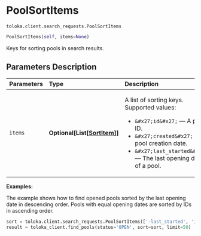 # PoolSortItems
`toloka.client.search_requests.PoolSortItems`

```python
PoolSortItems(self, items=None)
```

Keys for sorting pools in search results.

## Parameters Description

| Parameters | Type | Description |
| :----------| :----| :-----------|
`items`|**Optional\[List\[[SortItem](toloka.client.search_requests.PoolSortItems.SortItem.md)\]\]**|<p>A list of sorting keys. Supported values:</p> <ul> <li>`&#x27;id&#x27;` — A pool ID.</li> <li>`&#x27;created&#x27;` — A pool creation date.</li> <li>`&#x27;last_started&#x27;` — The last opening date of a pool.</li> </ul>

**Examples:**

The example shows how to find opened pools sorted by the last opening date in descending order. Pools with equal opening dates are sorted by IDs in ascending order.

```python
sort = toloka.client.search_requests.PoolSortItems(['-last_started', 'id'])
result = toloka_client.find_pools(status='OPEN', sort=sort, limit=50)
```
